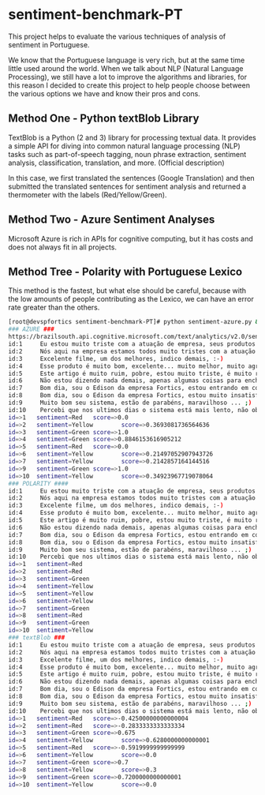 # sentiment-benchmark-PT

This project helps to evaluate the various techniques of analysis of sentiment in Portuguese.

We know that the Portuguese language is very rich, but at the same time little used around the world. When we talk about NLP (Natural Language Processing), we still have a lot to improve the algorithms and libraries, for this reason I decided to create this project to help people choose between the various options we have and know their pros and cons.

## Method One  - Python textBlob Library

TextBlob is a Python (2 and 3) library for processing textual data. It provides a simple API for diving into common natural language processing (NLP) tasks such as part-of-speech tagging, noun phrase extraction, sentiment analysis, classification, translation, and more. (Official description)

In this case, we first translated the sentences (Google Translation) and then submitted the translated sentences for sentiment analysis and returned a thermometer with the labels (Red/Yellow/Green).

## Method Two - Azure Sentiment Analyses

Microsoft Azure is rich in APIs for cognitive computing, but it has costs and does not always fit in all projects.

## Method Tree - Polarity with Portuguese Lexico

This method is the fastest, but what else should be careful, because with the low amounts of people contributing as the Lexico, we can have an error rate greater than the others.

```bash
[root@devspfortics sentiment-benchmark-PT]# python sentiment-azure.py &&  python sentiment-polarity.py && python sentiment-textblob.py
### AZURE ###
https://brazilsouth.api.cognitive.microsoft.com/text/analytics/v2.0/sentiment
id:1     Eu estou muito triste com a atuação de empresa, seus produtos estão com problemas e seu suporte é uma droga
id:2     Nós aqui na empresa estamos todos muito tristes com a atuação de empresa, seus produtos estão com problemas e seu suporte é uma droga
id:3     Excelente filme, um dos melhores, indico demais, :-)
id:4     Esse produto é muito bom, excelente... muito melhor, muito agradavel eu acredito demais ... estão de parabéns, é um texto longo, quero ver como se comporta assim
id:5     Este artigo é muito ruim, pobre, estou muito triste, é muito ruim, é uma droga.
id:6     Não estou dizendo nada demais, apenas algumas coisas para encher linguiça, é apenas um teste.
id:7     Bom dia, sou o Edison da empresa Fortics, estou entrando em contato para reportar um problema que estou sofrendo no sistema. Acontece que, quando eu tento acessar o sistema, eu recebo a mensagem de erro
id:8     Bom dia, sou o Edison da empresa Fortics, estou muito insatisfeito com o atendimento, ninguem me retorna, só problemas, lentidão, uma decepção droga de atendimento
id:9     Muito bom seu sistema, estão de parabéns, maravilhoso ... ;)
id:10    Percebi que nos ultimos dias o sistema está mais lento, não obtive respostas do suporte.
id=>1   sentiment=Red   score=>0.0
id=>2   sentiment=Yellow        score=>0.3693081736564636
id=>3   sentiment=Green score=>1.0
id=>4   sentiment=Green score=>0.8846153616905212
id=>5   sentiment=Red   score=>0.0
id=>6   sentiment=Yellow        score=>0.21497052907943726
id=>7   sentiment=Yellow        score=>0.2142857164144516
id=>9   sentiment=Green score=>1.0
id=>10  sentiment=Yellow        score=>0.34923967719078064
### POLARITY ####
id:1     Eu estou muito triste com a atuação de empresa, seus produtos estão com problemas e seu suporte é uma droga
id:2     Nós aqui na empresa estamos todos muito tristes com a atuação de empresa, seus produtos estão com problemas e seu suporte é uma droga
id:3     Excelente filme, um dos melhores, indico demais, :-)
id:4     Esse produto é muito bom, excelente... muito melhor, muito agradavel eu acredito demais ... estão de parabéns, é um texto longo, quero ver como se comporta assim
id:5     Este artigo é muito ruim, pobre, estou muito triste, é muito ruim, é uma droga.
id:6     Não estou dizendo nada demais, apenas algumas coisas para encher linguiça, é apenas um teste.
id:7     Bom dia, sou o Edison da empresa Fortics, estou entrando em contato para reportar um problema que estou sofrendo no sistema. Acontece que, quando eu tento acessar o sistema, eu recebo a mensagem de erro
id:8     Bom dia, sou o Edison da empresa Fortics, estou muito insatisfeito com o atendimento, ninguem me retorna, só problemas, lentidão, uma decepção droga de atendimento
id:9     Muito bom seu sistema, estão de parabéns, maravilhoso ... ;)
id:10    Percebi que nos ultimos dias o sistema está mais lento, não obtive respostas do suporte.
id=>1   sentiment=Red
id=>2   sentiment=Red
id=>3   sentiment=Green
id=>4   sentiment=Yellow
id=>5   sentiment=Yellow
id=>6   sentiment=Yellow
id=>7   sentiment=Green
id=>8   sentiment=Red
id=>9   sentiment=Green
id=>10  sentiment=Yellow
### textBlob ###
id:1     Eu estou muito triste com a atuação de empresa, seus produtos estão com problemas e seu suporte é uma droga
id:2     Nós aqui na empresa estamos todos muito tristes com a atuação de empresa, seus produtos estão com problemas e seu suporte é uma droga
id:3     Excelente filme, um dos melhores, indico demais, :-)
id:4     Esse produto é muito bom, excelente... muito melhor, muito agradavel eu acredito demais ... estão de parabéns, é um texto longo, quero ver como se comporta assim
id:5     Este artigo é muito ruim, pobre, estou muito triste, é muito ruim, é uma droga.
id:6     Não estou dizendo nada demais, apenas algumas coisas para encher linguiça, é apenas um teste.
id:7     Bom dia, sou o Edison da empresa Fortics, estou entrando em contato para reportar um problema que estou sofrendo no sistema. Acontece que, quando eu tento acessar o sistema, eu recebo a mensagem de erro
id:8     Bom dia, sou o Edison da empresa Fortics, estou muito insatisfeito com o atendimento, ninguem me retorna, só problemas, lentidão, uma decepção droga de atendimento
id:9     Muito bom seu sistema, estão de parabéns, maravilhoso ... ;)
id:10    Percebi que nos ultimos dias o sistema está mais lento, não obtive respostas do suporte.
id=>1   sentiment=Red   score=>-0.42500000000000004
id=>2   sentiment=Red   score=>-0.2833333333333334
id=>3   sentiment=Green score=>0.675
id=>4   sentiment=Yellow        score=>0.6280000000000001
id=>5   sentiment=Red   score=>-0.5919999999999999
id=>6   sentiment=Yellow        score=>0.0
id=>7   sentiment=Green score=>0.7
id=>8   sentiment=Yellow        score=>0.3
id=>9   sentiment=Green score=>0.7200000000000001
id=>10  sentiment=Yellow        score=>0.0

```